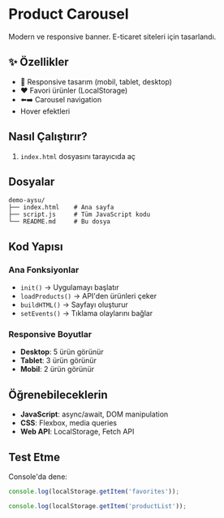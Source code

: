 # Product Carousel

Modern ve responsive banner. E-ticaret siteleri için tasarlandı.

## ✨ Özellikler

- 📱 Responsive tasarım (mobil, tablet, desktop)
- ❤️ Favori ürünler (LocalStorage)
- ⬅️➡️ Carousel navigation
- Hover efektleri

## Nasıl Çalıştırır?

1. `index.html` dosyasını tarayıcıda aç

## Dosyalar

```
demo-aysu/
├── index.html    # Ana sayfa
├── script.js     # Tüm JavaScript kodu
└── README.md     # Bu dosya
```

##  Kod Yapısı

### Ana Fonksiyonlar
- `init()` → Uygulamayı başlatır
- `loadProducts()` → API'den ürünleri çeker
- `buildHTML()` → Sayfayı oluşturur
- `setEvents()` → Tıklama olaylarını bağlar

### Responsive Boyutlar
- **Desktop**: 5 ürün görünür
- **Tablet**: 3 ürün görünür  
- **Mobil**: 2 ürün görünür

## Öğrenebileceklerin

- **JavaScript**: async/await, DOM manipulation
- **CSS**: Flexbox, media queries
- **Web API**: LocalStorage, Fetch API

## Test Etme

Console'da dene:
```javascript
console.log(localStorage.getItem('favorites'));

console.log(localStorage.getItem('productList'));
```
